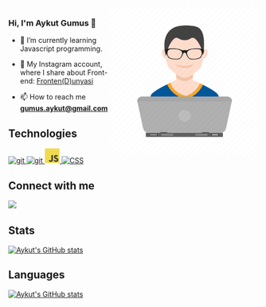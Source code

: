 <img src="/images/softdev.png" height="300" align="right" />

### Hi, I'm Aykut Gumus 👋

- 🌱 I’m currently learning Javascript programming.

- 📝 My Instagram account, where I share about Front-end: [Fronten(D)unyasi](https://www.instagram.com/frontendunyasi/) 

- 📫 How to reach me **gumus.aykut@gmail.com**

## Technologies

<p align="left"> 
 <a href="https://git-scm.com/" target="_blank">
    <img src="https://www.vectorlogo.zone/logos/git-scm/git-scm-icon.svg" alt="git" width="30" height="30"/>
 </a>
 
 <a href="https://git-scm.com/" target="_blank">
    <img src="https://camo.githubusercontent.com/3220bf0ac0ab62fd72ebe46f2317e16a9daf3f90b7c066bcd6589f0181c113f9/68747470733a2f2f63646e2e776f726c64766563746f726c6f676f2e636f6d2f6c6f676f732f6a6176612e737667" alt="git" width="30" height="30"/>
 </a>

 <a href="https://developer.mozilla.org/en-US/docs/Web/JavaScript" target="_blank">
    <img src="https://raw.githubusercontent.com/devicons/devicon/master/icons/javascript/javascript-original.svg" alt="javascript" width="30" height="30"/>
 </a>

 <a href="https://developer.mozilla.org/en-US/docs/Web/CSS?retiredLocale=tr" target="_blank">
    <img src="https://w7.pngwing.com/pngs/853/108/png-transparent-web-development-cascading-style-sheets-css3-html-web-design-axe-logo-blue-text-trademark.png" alt="CSS" width="30" height="30"/>
 </a>
</p> 


## Connect with me

<p>
<a href="https://www.linkedin.com/in/aykut-gumus/" rel="nofollow">
    <img src="https://camo.githubusercontent.com/a493f6833f99fb3c85788d6d9305e6b7a42b838e5ee5d138fd9a8214a7e77472/68747470733a2f2f696d672e736869656c64732e696f2f62616467652f6c696e6b6564696e2d2532333030373742352e7376673f267374796c653d666f722d7468652d6261646765266c6f676f3d6c696e6b6564696e266c6f676f436f6c6f723d7768697465" style="max-width:100%;"></a>
</p>

## Stats

[![Aykut's GitHub stats](https://github-readme-stats.vercel.app/api?username=AykutGm&show_icons=true&theme=tokyonight)](https://github.com/anuraghazra/github-readme-stats)

## Languages

[![Aykut's GitHub stats](https://github-readme-stats.vercel.app/api/top-langs/?username=AykutGm)](https://github.com/anuraghazra/github-readme-stats)
